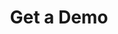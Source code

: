 ---
layout: iframe-form
title: Get a Demo
description: "Help patients visualize how your services can benefit them. Before and After photos on your practice website allows current and prospective patients to see your work and what you can do for them."
meta_image: "/img/meta/dl.jpg"
nofollow: true
permalink: "/get-a-demo"
page_class:
- class: form-page
headline: Get A Demo
text: See firsthand how DoctorLogic can help you optimize your practice’s website, increase testimonials and online reviews, and increase your online presence with relevant content." to "Schedule a quick online demo to see why DoctorLogic is the '#1 Patient Acquisition Platform' loved by thousands of doctors and millions of patients. Starting at $495.
form_id: c6fa46ad-9d9d-4595-9925-d3b500a2d992
campaign_id: 7011U000000ZNYgQAO
img_src: "/img/form-pages/imac-vip.png"
img_alt: "Get a Demo"
---